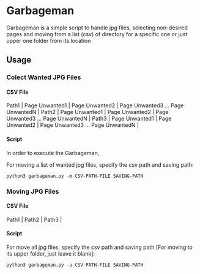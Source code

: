 # Garbageman
Garbageman is a simple script to handle jpg files, selecting non-desired pages and moving from a list (csv) of directory for a specific one or just upper one folder from its location

## Usage

### Colect Wanted JPG Files

#### CSV File

Path1 | Page Unwanted1 | Page Unwanted2 | Page Unwanted3 ... Page UnwantedN |
Path2 | Page Unwanted1 | Page Unwanted2 | Page Unwanted3 ... Page UnwantedN |
Path3 | Page Unwanted1 | Page Unwanted2 | Page Unwanted3 ... Page UnwantedN |

#### Script

In order to execute the Garbageman,

For moving a list of wanted jpg files, specify the csv path and saving path:
```
python3 garbageman.py -m CSV-PATH-FILE SAVING-PATH
```

### Moving JPG Files

#### CSV File

Path1 |
Path2 |
Path3 |

#### Script

For move all jpg files, specify the csv path and saving path [For moving to its upper folder, just leave it blank]:
```
python3 garbageman.py -u CSV-PATH-FILE SAVING-PATH
```
